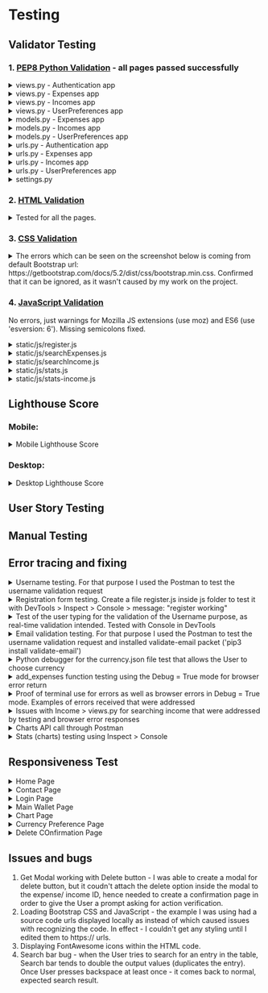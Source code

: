 # Testing

## Validator Testing 

### 1. [PEP8 Python Validation](http://pep8online.com/) - all pages passed successfully

<details> <summary> views.py - Authentication app </summary>
<img src="https://res.cloudinary.com/katzur/image/upload/v1661454958/2022-08-25_20_15_45-PEP8_online_check_-_Results_osakhe.png">
</details>

<details> <summary> views.py - Expenses app </summary>
<img src="https://res.cloudinary.com/katzur/image/upload/v1661455944/2022-08-25_20_32_02-PEP8_online_check_-_Results_smrnof.png">
</details>

<details> <summary> views.py - Incomes app </summary>
<img src="https://res.cloudinary.com/katzur/image/upload/v1661456554/2022-08-25_20_42_20-PEP8_online_check_-_Results_ipcu1w.png">
</details>

<details> <summary> views.py - UserPreferences app </summary>
<img src="https://res.cloudinary.com/katzur/image/upload/v1661456796/2022-08-25_20_46_20-PEP8_online_check_-_Results_x1hm9y.png">
</details>

<details> <summary> models.py - Expenses app </summary>
<img src="https://res.cloudinary.com/katzur/image/upload/v1661457025/2022-08-25_20_50_14-PEP8_online_check_-_Results_tv8zmo.png">
</details>

<details> <summary> models.py - Incomes app </summary>
<img src="https://res.cloudinary.com/katzur/image/upload/v1661457410/2022-08-25_20_56_33-PEP8_online_check_-_Results_imdqvr.png">
</details>

<details> <summary> models.py - UserPreferences app </summary>
<img src="https://res.cloudinary.com/katzur/image/upload/v1661457496/2022-08-25_20_58_03-PEP8_online_check_-_Results_nf14it.png">
</details>

<details> <summary> urls.py - Authentication app </summary>
<img src="https://res.cloudinary.com/katzur/image/upload/v1661457896/2022-08-25_21_04_11-PEP8_online_check_-_Results_uxhrgs.png">
</details>

<details> <summary> urls.py - Expenses app </summary>
<img src="https://res.cloudinary.com/katzur/image/upload/v1661458743/2022-08-25_21_18_48-PEP8_online_check_-_Results_j5usa8.png">
</details>

<details> <summary> urls.py - Incomes app </summary>
<img src="https://res.cloudinary.com/katzur/image/upload/v1661458859/2022-08-25_21_20_44-PEP8_online_check_-_Results_eqvt3n.png">
</details>

<details> <summary> urls.py - UserPreferences app </summary>
<img src="https://res.cloudinary.com/katzur/image/upload/v1661458916/2022-08-25_21_21_42-PEP8_online_check_-_Results_potfr4.png">
</details>

<details> <summary> settings.py </summary>
<img src="https://res.cloudinary.com/katzur/image/upload/v1661459239/2022-08-25_21_27_02-PEP8_online_check_-_Results_sjca2h.png">
</details>

### 2. [HTML Validation](https://validator.w3.org/)
<details> <summary> Tested for all the pages. </summary>
<img src="https://res.cloudinary.com/katzur/image/upload/v1661463898/2022-08-25_22_44_31-Showing_results_for_https___yes-money.herokuapp.com__-_Nu_Html_Checker_dl8qt4.png">
<img src="https://res.cloudinary.com/katzur/image/upload/v1661533922/2022-08-26_18_08_50-Showing_results_for_https___yes-money.herokuapp.com_authentication_contact_-_Nu_pfk7pv.png">
<img src="https://res.cloudinary.com/katzur/image/upload/v1661533922/2022-08-26_18_08_50-Showing_results_for_https___yes-money.herokuapp.com_authentication_contact_-_Nu_pfk7pv.png">
<img src="https://res.cloudinary.com/katzur/image/upload/v1661533922/2022-08-26_18_09_48-Showing_results_for_https___yes-money.herokuapp.com_add-expense_-_Nu_Html_Checke_u561be.png">
<img src="https://res.cloudinary.com/katzur/image/upload/v1661533922/2022-08-26_18_09_27-Showing_results_for_https___yes-money.herokuapp.com_authentication_index_-_Nu_Ht_muttkx.png">
<img src="https://res.cloudinary.com/katzur/image/upload/v1661533922/2022-08-26_18_08_59-Showing_results_for_https___yes-money.herokuapp.com_authentication_login_-_Nu_Ht_ilbbhb.png">
<img src="https://res.cloudinary.com/katzur/image/upload/v1661533922/2022-08-26_18_10_20-Showing_results_for_https___yes-money.herokuapp.com_income_add-income_-_Nu_Html_v6oqkb.png">
<img src="https://res.cloudinary.com/katzur/image/upload/v1661533922/2022-08-26_18_09_58-Showing_results_for_https___yes-money.herokuapp.com_stats_-_Nu_Html_Checker_jfw4kf.png">
<img src="https://res.cloudinary.com/katzur/image/upload/v1661533922/2022-08-26_18_10_10-Showing_results_for_https___yes-money.herokuapp.com_income_-_Nu_Html_Checker_jdtlpe.png">
</details>

### 3. [CSS Validation](https://jigsaw.w3.org/css-validator/)
<details> <summary> The errors which can be seen on the screenshot below is coming from default Bootstrap url: https://getbootstrap.com/docs/5.2/dist/css/bootstrap.min.css. Confirmed that it can be ignored, as it wasn't caused by my work on the project. </summary>
<img src="https://res.cloudinary.com/katzur/image/upload/v1661467017/2022-08-25_22_48_32-W3C_CSS_Validator_results_for_https___yes-money.herokuapp.com__CSS_level_3_SV_zabemc.png">
</details>

### 4. [JavaScript Validation](https://jshint.com/)
No errors, just warnings for Mozilla JS extensions (use moz) and  ES6 (use 'esversion: 6'). Missing semicolons fixed.
<details> <summary> static/js/register.js </summary>
<img src="https://res.cloudinary.com/katzur/image/upload/v1661532404/2022-08-26_17_46_26-JSHint_a_JavaScript_Code_Quality_Tool_wlzzrz.png">
</details>

<details> <summary> static/js/searchExpenses.js </summary>
<img src="https://res.cloudinary.com/katzur/image/upload/v1661532494/2022-08-26_17_47_51-JSHint_a_JavaScript_Code_Quality_Tool_l1ywww.png">
</details>

<details> <summary> static/js/searchIncome.js </summary>
<img src="https://res.cloudinary.com/katzur/image/upload/v1661532542/2022-08-26_17_48_46-JSHint_a_JavaScript_Code_Quality_Tool_fwimwt.png">
</details>

<details> <summary> static/js/stats.js </summary>
<img src="https://res.cloudinary.com/katzur/image/upload/v1661532595/2022-08-26_17_49_39-JSHint_a_JavaScript_Code_Quality_Tool_ib1hqb.png">
</details>

<details> <summary> static/js/stats-income.js </summary>
<img src="https://res.cloudinary.com/katzur/image/upload/v1661533013/2022-08-26_17_55_22-JSHint_a_JavaScript_Code_Quality_Tool_k2to4m.png">
</details>

## Lighthouse Score

### Mobile:
<details> <summary> Mobile Lighthouse Score </summary>
<img src="https://res.cloudinary.com/katzur/image/upload/v1661467281/2022-08-25_22_02_42-YESMoney_u4ewst.png">
</details>

### Desktop:
<details> <summary> Desktop Lighthouse Score </summary>
<img src="https://res.cloudinary.com/katzur/image/upload/v1661467268/2022-08-25_23_40_43-YESMoney_likd16.png">
</details>

## User Story Testing
## Manual Testing

## Error tracing and fixing
<details> <summary> Username testing. For that purpose I used the Postman to test the username validation request </summary>
<img src="https://res.cloudinary.com/katzur/image/upload/v1661534975/username.test_srymjr.jpg">
<img src="https://res.cloudinary.com/katzur/image/upload/v1661535031/username.test2_ln0jwz.jpg">
</details>

<details> <summary> Registration form testing. Create a file register.js inside js folder to test it with DevTools > Inspect > Console > message: "register working" </summary>
<img src="https://res.cloudinary.com/katzur/image/upload/v1661535215/registration.testing_wboatc.jpg">
</details>

<details> <summary> Test of the user typing for the validation of the Username purpose, as real-time validation intended. Tested with Console in DevTools</summary>
<img src="https://res.cloudinary.com/katzur/image/upload/v1661535602/username.validation.test_ijmbu4.jpg">
</details>

<details> <summary> Email validation testing. For that purpose I used the Postman to test the username validation request and installed validate-email packet ('pip3 install validate-email')</summary>
<img src="https://res.cloudinary.com/katzur/image/upload/v1661535767/email.validation.test_satlwa.jpg">
</details>

<details> <summary> Python debugger for the currency.json file test that allows the User to choose currency</summary>
<img src="https://res.cloudinary.com/katzur/image/upload/v1661536151/currency.json.test_jrc006.jpg">
</details>

<details> <summary> add_expenses function testing using the Debug = True mode for browser error return</summary>
<img src="https://res.cloudinary.com/katzur/image/upload/v1661536877/add_expenses.testing_j1r09k.jpg">
</details>

<details> <summary> Proof of terminal use for errors as well as browser errors in Debug = True mode. Examples of errors received that were addressed</summary>
<img src="https://res.cloudinary.com/katzur/image/upload/v1661537217/examples_of_errors_odkeqy.jpg">
</details>

<details> <summary> Issues with Income > views.py for searching income that were addressed by testing and browser error responses</summary>
<img src="https://res.cloudinary.com/katzur/image/upload/v1661537456/income_function_testing_wr3wmt.jpg">
</details>

<details> <summary> Charts API call through Postman</summary>
<img src="https://res.cloudinary.com/katzur/image/upload/v1661537523/api_call_for_chart_ism4ah.jpg">
</details>

<details> <summary> Stats (charts) testing using Inspect > Console</summary>
<img src="https://res.cloudinary.com/katzur/image/upload/v1661537880/charts.testing_ajgljw.jpg">
</details>

## Responsiveness Test
<details> <summary> Home Page</summary>
<img src="https://res.cloudinary.com/katzur/image/upload/v1661539569/index_g9yyd1.jpg">
</details>

<details> <summary> Contact Page</summary>
<img src="https://res.cloudinary.com/katzur/image/upload/v1661539569/contact_ikr83z.jpg">
</details>

<details> <summary> Login Page</summary>
<img src="https://res.cloudinary.com/katzur/image/upload/v1661539569/login_zlvqw1.jpg">
</details>

<details> <summary> Main Wallet Page</summary>
<img src="https://res.cloudinary.com/katzur/image/upload/v1661539570/wallet_evgcni.jpg">
</details>

<details> <summary> Chart Page</summary>
<img src="https://res.cloudinary.com/katzur/image/upload/v1661539569/charts_ou2ow9.jpg">
</details>

<details> <summary> Currency Preference Page</summary>
<img src="https://res.cloudinary.com/katzur/image/upload/v1661539569/currency_kk2rq9.jpg">
</details>

<details> <summary> Delete COnfirmation Page</summary>
<img src="https://res.cloudinary.com/katzur/image/upload/v1661539569/delete_gpsaz2.jpg">
</details>

## Issues and bugs
1. Get Modal working with Delete button - I was able to create a modal for delete button, but it coudn't attach the delete option inside the modal to the expense/ income ID, hence needed to create a confirmation page in order to give the User a prompt asking for action verification.
2. Loading Bootstrap CSS and JavaScript - the example I was using had a source code urls displayed locally as <link href="../../dist/css/bootstrap.min.css"> instead of <link href="https://getbootstrap.com/docs/4.0/dist/css/bootstrap.min.css"> which caused issues with recognizing the code. In effect - I couldn't get any styling until I edited them to https:// urls.
3. Displaying FontAwesome icons within the HTML code.
4. Search bar bug - when the User tries to search for an entry in the table, Search bar tends to double the output values (duplicates the entry). Once User presses backspace at least once - it comes back to normal, expected search result.
